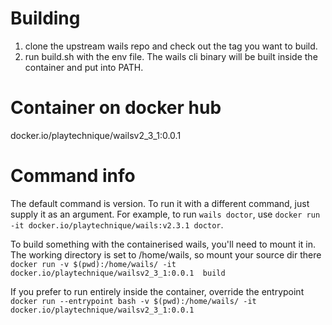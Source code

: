 # Building
1. clone the upstream wails repo and check out the tag you want to build. 
2. run build.sh with the env file. The wails cli binary will be built inside the container and put into PATH.

# Container on docker hub
docker.io/playtechnique/wailsv2_3_1:0.0.1

# Command info
The default command is version. To run it with a different command, just supply it as an argument. For example, to run
`wails doctor`, use `docker run -it docker.io/playtechnique/wails:v2.3.1 doctor`.

To build something with the containerised wails, you'll need to mount it in. The working directory is set to /home/wails,
so mount your source dir there `docker run -v $(pwd):/home/wails/ -it docker.io/playtechnique/wailsv2_3_1:0.0.1  build`

If you prefer to run entirely inside the container, override the entrypoint
`docker run --entrypoint bash -v $(pwd):/home/wails/ -it docker.io/playtechnique/wailsv2_3_1:0.0.1`
